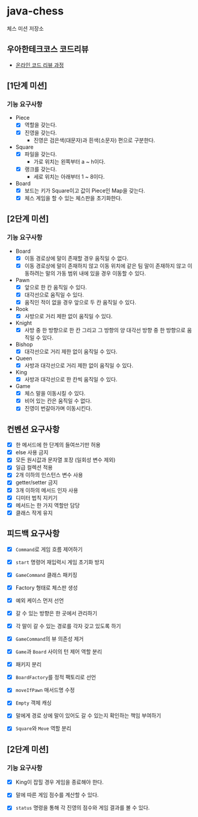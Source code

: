 # java-chess

체스 미션 저장소

## 우아한테크코스 코드리뷰

- [온라인 코드 리뷰 과정](https://github.com/woowacourse/woowacourse-docs/blob/master/maincourse/README.md)

## [1단계 미션]

### 기능 요구사항

- Piece
    - [x] 역할을 갖는다.
    - [x] 진영을 갖는다.
        - 진영은 검은색(대문자)과 흰색(소문자) 편으로 구분한다.

- Square
    - [x] 파일을 갖는다.
        - 가로 위치는 왼쪽부터 a ~ h이다.
    - [x] 랭크를 갖는다.
        - 세로 위치는 아래부터 1 ~ 8이다.

- Board
    - [x] 보드는 키가 Square이고 값이 Piece인 Map을 갖는다.
    - [x] 체스 게임을 할 수 있는 체스판을 초기화한다.

## [2단계 미션]

### 기능 요구사항

- Board
    - [x] 이동 경로상에 말이 존재할 경우 움직일 수 없다.
    - [x] 이동 경로상에 말이 존재하지 않고 이동 위치에 같은 팀 말이 존재하지 않고 이동하려는 말의 가동 범위 내에 있을 경우 이동할 수 있다.

- Pawn
    - [x] 앞으로 한 칸 움직일 수 있다.
    - [x] 대각선으로 움직일 수 있다.
    - [x] 움직인 적이 없을 경우 앞으로 두 칸 움직일 수 있다.

- Rook
    - [x] 사방으로 거리 제한 없이 움직일 수 있다.

- Knight
    - [x] 사방 중 한 방향으로 한 칸 그리고 그 방향의 양 대각선 방향 중 한 방향으로 움직일 수 있다.

- Bishop
    - [x] 대각선으로 거리 제한 없이 움직일 수 있다.

- Queen
    - [x] 사방과 대각선으로 거리 제한 없이 움직일 수 있다.

- King
    - [x] 사방과 대각선으로 한 칸씩 움직일 수 있다.

- Game
    - [x] 체스 말을 이동시킬 수 있다.
    - [x] 비어 있는 칸은 움직일 수 없다.
    - [x] 진영이 번갈아가며 이동시킨다.

## 컨벤션 요구사항

- [x] 한 메서드에 한 단계의 들여쓰기만 허용
- [x] else 사용 금지
- [x] 모든 원시값과 문자열 포장 (일회성 변수 제외)
- [x] 일급 컬렉션 적용
- [x] 2개 이하의 인스턴스 변수 사용
- [x] getter/setter 금지
- [x] 3개 이하의 메서드 인자 사용
- [x] 디미터 법칙 지키기
- [x] 메서드는 한 가지 역할만 담당
- [x] 클래스 작게 유지

## 피드백 요구사항

- [x] `Command`로 게임 흐름 제어하기

- [x] `start` 명령어 재입력시 게임 초기화 방지

- [x] `GameCommand` 클래스 패키징

- [x] Factory 형태로 체스판 생성

- [x] 예외 케이스 먼저 선언

- [x] 갈 수 있는 방향은 한 곳에서 관리하기

- [x] 각 말이 갈 수 있는 경로를 각자 갖고 있도록 하기

- [x] `GameCommand`의 뷰 의존성 제거

- [x] `Game`과 `Board` 사이의 턴 제어 역할 분리

- [x] 패키지 분리

- [x] `BoardFactory`를 정적 팩토리로 선언

- [x] `moveIfPawn` 매서드명 수정

- [x] `Empty` 객체 캐싱

- [x] 말에게 경로 상에 말이 있어도 갈 수 있는지 확인하는 책임 부여하기

- [x] `Square`와 `Move` 역할 분리

## [2단계 미션]

### 기능 요구사항

- [x] King이 잡힐 경우 게임을 종료해야 한다.

- [x] 말에 따른 게임 점수를 계산할 수 있다.

- [x] `status` 명령을 통해 각 진영의 점수와 게임 결과를 볼 수 있다.
